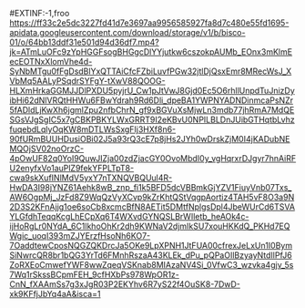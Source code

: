 #EXTINF:-1,froo
https://ff33c2e5dc3227fd41d7e3697aa9956585927fa8d7c480e55fd1695-apidata.googleusercontent.com/download/storage/v1/b/bisco-01/o/64bb13ddf31e501d94d36df7.mp4?jk=ATmLuOFc9zYpHGGFsogBHGgcDlYYjutkw6cszokpAUMb_EOnx3mKlmEecEOTNxXlomVhe4d-SyNbMTgu0fFgDsdBlYxQTTAiCfcFZbiLuvfPGw32jtlDjQsxEmr8MRecWsJ_XVbMq5AALyPSqdrSYFgY-tXwV88QOOG-HLXmHrkaGGMJJDlPXDU5pyjrU_Cw1pJtVwJ8Gjd0Ec5O6rhllUnpdTuJnizDyibHi62dNlVRQtHHWu6FBwYdrah9Rd6Dli_dpeBA1YWPNYADNDinmcaPsNZr5fADldLjKwXh6jgmlZpu2nfbChrN_gf9xBGVuXsMjwLn3mdb77jhRmA7MdQESGsVJgSgIC5x7gCBKPBKYLWxGRRT9I2eKBvU0NPILBLDnJUibGTHqtbLvhzfuqebdLqlyOqKW8mDTLWsSxgFIj3HXf8n6-90fURmBUUHDusiOBi02J5a93rQ3cE7p8jHs2JYh0wDrskZjM0I4jKADubNEMQOjSV02noOrzC-4pOwUF82q0YoI9QuwJIZja00zdZjacGY0OvoMbdI0y_vgHqrxrDJgyr7hnAiRFU2enyfxVo1auPlZ9fekYFPLTpT8-cwa9skXufINlMdV5yxY7nTXNQVBQUul4R-HwDA3I98jYNZ61Aehk8wB_znp_fi1k5BFD5dcVBBmkGjYZV1FiuyVnb07Txs_AW6OgpMj_JzFd8Z9WqQzVyXCvp9kZrKhtQStVqgpAortiz4TAH5vF8O3a9N2D3S2KFnAjjg1oe6soCb8xcmcBfN8AETit5DMtfNplgsDpl4JbeWUrCd6TSVAYLGfdhTeqqKcgLhECpXq6T4WXvdGYNQSLBrWIletb_heAOk4c-ijHoRgLr0NYdA_6C1lkhoOhKr2dh9KWNaV2djmIkSU7xouHKKdQ_PKHd7EQWgic_uoqI393mZJYErzfHsoNh6KO7-7OaddtewCposNQGZQKDrcJa5OKe9LpXPNH1JtFUA00cfrexJeLxUn1I0BymSiNwrcQR8br1bQG3YrTd6FMnhRszaA43KLEk_dPu_pQPaOIlBzyayNtdIlPfJ6ZoRXEoCmwefYWF8wwZqeqVSKnab8MIAzaNV4Si_0VfwC3_wzvka4gjv_5s7Wq1rSkssBCpmFEH_9cfHXbPs978WpOR1z-CnN_fXAAmSs7g3xJgR03P2EKYhv6R7yS22f4OuSK8-7DwD-xk9KFfjJbYq4aA&isca=1

